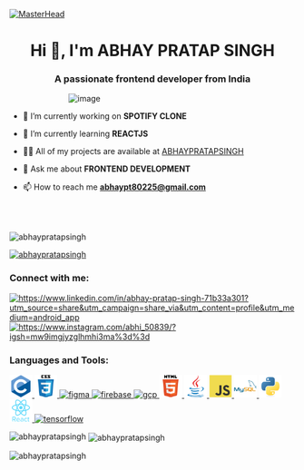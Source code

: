 [![MasterHead](https://leverageedu.com/discover/wp-content/uploads/2023/03/Web-Developer.png)](https://leverageedu.com)
<h1 align="center">Hi 👋, I'm ABHAY PRATAP SINGH</h1>
<h3 align="center">A passionate frontend developer from India</h3>
 
<img src="https://cdn.dribbble.com/users/1162077/screenshots/3848914/programmer.gif" width="400px" align="right" alt="image">&nbsp;&nbsp;




- 🔭 I’m currently working on **SPOTIFY CLONE**

- 🌱 I’m currently learning **REACTJS**

- 👨‍💻 All of my projects are available at [ABHAYPRATAPSINGH](ABHAYPRATAPSINGH)

- 💬 Ask me about **FRONTEND DEVELOPMENT**

- 📫 How to reach me **abhaypt80225@gmail.com**  <br><br>
<br><br>
 <p align="left"> <img src="https://komarev.com/ghpvc/?username=abhaypratapsingh&label=Profile%20views&color=0e75b6&style=flat" alt="abhaypratapsingh" /> </p>

<p align="left"> <a href="https://github.com/ryo-ma/github-profile-trophy"><img src="https://github-profile-trophy.vercel.app/?username=abhaypratapsingh" alt="abhaypratapsingh" /></a> </p>


<h3 align="left">Connect with me:</h3>
<p align="left">
<a href="https://linkedin.com/in/https://www.linkedin.com/in/abhay-pratap-singh-71b33a301?utm_source=share&utm_campaign=share_via&utm_content=profile&utm_medium=android_app" target="blank"><img align="center" src="https://raw.githubusercontent.com/rahuldkjain/github-profile-readme-generator/master/src/images/icons/Social/linked-in-alt.svg" alt="https://www.linkedin.com/in/abhay-pratap-singh-71b33a301?utm_source=share&utm_campaign=share_via&utm_content=profile&utm_medium=android_app" height="30" width="40" /></a>
<a href="https://instagram.com/https://www.instagram.com/abhi_50839/?igsh=mw9imgjyzglhmhi3ma%3d%3d" target="blank"><img align="center" src="https://raw.githubusercontent.com/rahuldkjain/github-profile-readme-generator/master/src/images/icons/Social/instagram.svg" alt="https://www.instagram.com/abhi_50839/?igsh=mw9imgjyzglhmhi3ma%3d%3d" height="30" width="40" /></a>
</p>

<h3 align="left">Languages and Tools:</h3>
<p align="left"> <a href="https://www.cprogramming.com/" target="_blank" rel="noreferrer"> <img src="https://raw.githubusercontent.com/devicons/devicon/master/icons/c/c-original.svg" alt="c" width="40" height="40"/> </a> <a href="https://www.w3schools.com/css/" target="_blank" rel="noreferrer"> <img src="https://raw.githubusercontent.com/devicons/devicon/master/icons/css3/css3-original-wordmark.svg" alt="css3" width="40" height="40"/> </a> <a href="https://www.figma.com/" target="_blank" rel="noreferrer"> <img src="https://www.vectorlogo.zone/logos/figma/figma-icon.svg" alt="figma" width="40" height="40"/> </a> <a href="https://firebase.google.com/" target="_blank" rel="noreferrer"> <img src="https://www.vectorlogo.zone/logos/firebase/firebase-icon.svg" alt="firebase" width="40" height="40"/> </a> <a href="https://cloud.google.com" target="_blank" rel="noreferrer"> <img src="https://www.vectorlogo.zone/logos/google_cloud/google_cloud-icon.svg" alt="gcp" width="40" height="40"/> </a> <a href="https://www.w3.org/html/" target="_blank" rel="noreferrer"> <img src="https://raw.githubusercontent.com/devicons/devicon/master/icons/html5/html5-original-wordmark.svg" alt="html5" width="40" height="40"/> </a> <a href="https://www.java.com" target="_blank" rel="noreferrer"> <img src="https://raw.githubusercontent.com/devicons/devicon/master/icons/java/java-original.svg" alt="java" width="40" height="40"/> </a> <a href="https://developer.mozilla.org/en-US/docs/Web/JavaScript" target="_blank" rel="noreferrer"> <img src="https://raw.githubusercontent.com/devicons/devicon/master/icons/javascript/javascript-original.svg" alt="javascript" width="40" height="40"/> </a> <a href="https://www.mysql.com/" target="_blank" rel="noreferrer"> <img src="https://raw.githubusercontent.com/devicons/devicon/master/icons/mysql/mysql-original-wordmark.svg" alt="mysql" width="40" height="40"/> </a> <a href="https://www.python.org" target="_blank" rel="noreferrer"> <img src="https://raw.githubusercontent.com/devicons/devicon/master/icons/python/python-original.svg" alt="python" width="40" height="40"/> </a> <a href="https://reactjs.org/" target="_blank" rel="noreferrer"> <img src="https://raw.githubusercontent.com/devicons/devicon/master/icons/react/react-original-wordmark.svg" alt="react" width="40" height="40"/> </a> <a href="https://www.tensorflow.org" target="_blank" rel="noreferrer"> <img src="https://www.vectorlogo.zone/logos/tensorflow/tensorflow-icon.svg" alt="tensorflow" width="40" height="40"/> </a> </p>

<p><img align="left" src="https://github-readme-stats.vercel.app/api/top-langs?username=abhaypratapsingh&show_icons=true&locale=en&layout=compact" alt="abhaypratapsingh" /></p>

<p>&nbsp;<img align="center" src="https://github-readme-stats.vercel.app/api?username=abhaypratapsingh&show_icons=true&locale=en" alt="abhaypratapsingh" /></p>

<p><img align="center" src="https://github-readme-streak-stats.herokuapp.com/?user=abhaypratapsingh&" alt="abhaypratapsingh" /></p>

